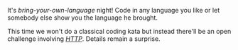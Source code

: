 It's *bring-your-own-language* night! Code in any language you like or let somebody else show you the language he brought.

This time we won't do a classical coding kata but instead there'll be an open challenge involving *[HTTP]*. 
Details remain a surprise.

[HTTP]: http://en.wikipedia.org/wiki/Hypertext_Transfer_Protocol
